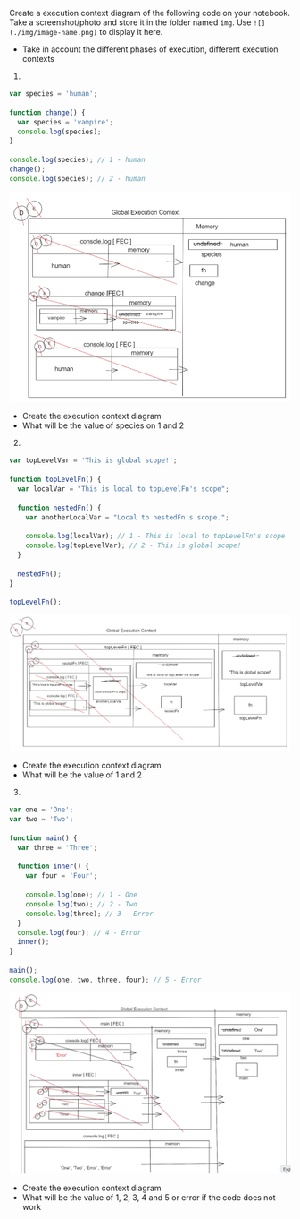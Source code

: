 Create a execution context diagram of the following code on your notebook. Take a screenshot/photo and store it in the folder named `img`. Use `![](./img/image-name.png)` to display it here.

- Take in account the different phases of execution, different execution contexts

1.

```js
var species = 'human';

function change() {
  var species = 'vampire';
  console.log(species);
}

console.log(species); // 1 - human
change();
console.log(species); // 2 - human
```

<!-- Put your image below -->

![img1](./img/img1.png)

- Create the execution context diagram
- What will be the value of species on 1 and 2

2.

```js
var topLevelVar = 'This is global scope!';

function topLevelFn() {
  var localVar = "This is local to topLevelFn's scope";

  function nestedFn() {
    var anotherLocalVar = "Local to nestedFn's scope.";

    console.log(localVar); // 1 - This is local to topLevelFn's scope
    console.log(topLevelVar); // 2 - This is global scope!
  }

  nestedFn();
}

topLevelFn();
```

<!-- Put your image below -->

![img2](./img/img2.png)

- Create the execution context diagram
- What will be the value of 1 and 2

3.

```js
var one = 'One';
var two = 'Two';

function main() {
  var three = 'Three';

  function inner() {
    var four = 'Four';

    console.log(one); // 1 - One
    console.log(two); // 2 - Two
    console.log(three); // 3 - Error
  }
  console.log(four); // 4 - Error
  inner();
}

main();
console.log(one, two, three, four); // 5 - Error
```

<!-- Put your image below -->

![img3](./img/img3.png)

- Create the execution context diagram
- What will be the value of 1, 2, 3, 4 and 5 or error if the code does not work
